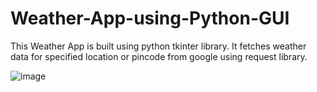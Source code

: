 # Weather-App-using-Python-GUI

This Weather App is built using python tkinter library. It fetches weather data for specified location or pincode from google using request library.

![image](https://user-images.githubusercontent.com/53399172/112728297-89602c80-8f4c-11eb-968d-bfee73afcc0b.png)
